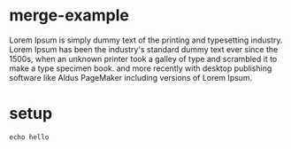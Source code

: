 # merge-example

Lorem Ipsum is simply dummy text of the printing and typesetting industry. 
Lorem Ipsum has been the industry's standard dummy text ever since the 1500s, 
when an unknown printer took a galley of type and scrambled it to make a type specimen book. 
and more recently with desktop publishing software like Aldus PageMaker including versions of Lorem Ipsum.

# setup

```echo hello```